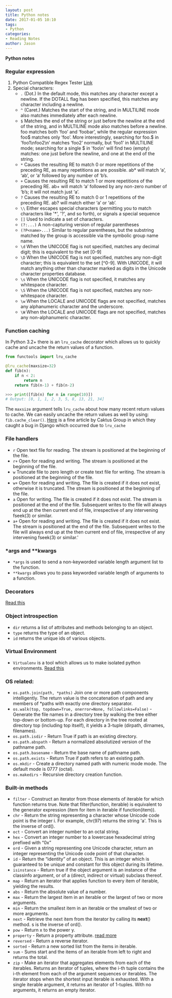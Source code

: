 ```yaml
---
layout: post
title: Python notes
date: 2017-01-05 10:10
tags:
- Python
categories:
- Reading Notes
author: Jason
---
```

**Python notes**

### Regular expression
1. Python Compatible Regex Tester
[Link](https://regex101.com/#python)
2. Special characters:
    * `.` (Dot.) In the default mode, this matches any character except a newline. If the DOTALL flag has been specified, this matches any character including a newline.
    * `^` (Caret.) Matches the start of the string, and in MULTILINE mode also matches immediately after each newline.
    * `$` Matches the end of the string or just before the newline at the end of the string, and in MULTILINE mode also matches before a newline. foo matches both ‘foo’ and ‘foobar’, while the regular expression foo$ matches only ‘foo’. More interestingly, searching for foo.$ in 'foo1\nfoo2\n' matches ‘foo2’ normally, but ‘foo1’ in MULTILINE mode; searching for a single $ in 'foo\n' will find two (empty) matches: one just before the newline, and one at the end of the string.
    * `*` Causes the resulting RE to match 0 or more repetitions of the preceding RE, as many repetitions as are possible. ab* will match ‘a’, ‘ab’, or ‘a’ followed by any number of ‘b’s.
    * `+` Causes the resulting RE to match 1 or more repetitions of the preceding RE. ab+ will match ‘a’ followed by any non-zero number of ‘b’s; it will not match just ‘a’.
    * `?` Causes the resulting RE to match 0 or 1 repetitions of the preceding RE. ab? will match either ‘a’ or ‘ab’.
    * `\\` Either escapes special characters (permitting you to match characters like '*', '?', and so forth), or signals a special sequence
    * `[]` Used to indicate a set of characters.
    * `(?:...)` A non-capturing version of regular parentheses
    * `(?P<name>...)` Similar to regular parentheses, but the substring matched by the group is accessible via the symbolic group name name.
    * `\d` When the UNICODE flag is not specified, matches any decimal digit; this is equivalent to the set [0-9]
    * `\D` When the UNICODE flag is not specified, matches any non-digit character; this is equivalent to the set [^0-9]. With UNICODE, it will match anything other than character marked as digits in the Unicode character properties database.
    * `\s` When the UNICODE flag is not specified, it matches any whitespace character.
    * `\S` When the UNICODE flag is not specified, matches any non-whitespace character.
    * `\w` When the LOCALE and UNICODE flags are not specified, matches any alphanumeric character and the underscore.
    * `\W` When the LOCALE and UNICODE flags are not specified, matches any non-alphanumeric character.

### Function caching
In Python 3.2+ there is an `lru_cache` decorator which allows us to quickly cache and uncache the return values of a function.

``` python
from functools import lru_cache

@lru_cache(maxsize=32)
def fib(n):
    if n < 2:
        return n
    return fib(n-1) + fib(n-2)

>>> print([fib(n) for n in range(10)])
# Output: [0, 1, 1, 2, 3, 5, 8, 13, 21, 34]
```

The `maxsize` argument tells `lru_cache` about how many recent return values to cache.
We can easily uncache the return values as well by using: `fib.cache_clear()`. [Here](https://www.caktusgroup.com/blog/2015/06/08/testing-client-side-applications-django-post-mortem/) is a fine article by Caktus Group in which they caught a bug in Django which occurred due to `lru_cache`

### File handlers
  * `r`   Open text file for reading. The stream is positioned at the beginning of the file.
  * `r+`  Open for reading and writing. The stream is positioned at the beginning of the file.
  * `w`   Truncate file to zero length or create text file for writing. The stream is positioned at the beginning of the file.
  * `w+`  Open for reading and writing. The file is created if it does not exist, otherwise it is truncated.  The stream is positioned at the beginning of the file.
  * `a`   Open for writing. The file is created if it does not exist. The stream is positioned at the end of the file.  Subsequent writes to the file will always end up at the then current end of file, irrespective of any intervening fseek(3) or similar.
  * `a+`  Open for reading and writing. The file is created if it does not exist.  The stream is positioned at the end of the file.  Subsequent writes to the file will always end up at the then current end of file, irrespective of any intervening fseek(3) or similar.'

### \*args and \*\*kwargs
* `*args` is used to send a non-keyworded variable length argument list to the function.
* `**kwargs` allows you to pass keyworded variable length of arguments to a function.

### Decorators
[Read this](http://book.pythontips.com/en/latest/decorators.html)

### Object introspection
* `dir` returns a list of attributes and methods belonging to an object.
* `type` returns the type of an object.
* `id` returns the unique ids of various objects.

### Virtual Environment
* `Virtualenv` is a tool which allows us to make isolated python environments.
[Read this](http://book.pythontips.com/en/latest/virtual_environment.html)

### OS related:
* `os.path.join(path, *paths)` Join one or more path components intelligently. The return value is the concatenation of path and any members of *paths with exactly one directory separator.
* `os.walk(top, topdown=True, onerror=None, followlinks=False)` - Generate the file names in a directory tree by walking the tree either top-down or bottom-up. For each directory in the tree rooted at directory top (including top itself), it yields a 3-tuple (dirpath, dirnames, filenames).
* `os.path.isdir` - Return True if path is an existing directory.
* `os.path.abspath` - Return a normalized absolutized version of the pathname path.
* `os.path.basename` - Return the base name of pathname path.
* `os.path.exists` - Return True if path refers to an existing path.
* `os.mkdir` - Create a directory named path with numeric mode mode. The default mode is 0777 (octal).
* `os.makedirs` - Recursive directory creation function.

### Built-in methods
* `filter` - Construct an iterator from those elements of iterable for which function returns true. Note that filter(function, iterable) is equivalent to the generator expression (item for item in iterable if function(item)).
* `chr` - Return the string representing a character whose Unicode code point is the integer i. For example, chr(97) returns the string 'a'. This is the inverse of ord().
* `oct` - Convert an integer number to an octal string.
* `hex` - Convert an integer number to a lowercase hexadecimal string prefixed with “0x”
* `ord` - Given a string representing one Unicode character, return an integer representing the Unicode code point of that character.
* `id` - Return the “identity” of an object. This is an integer which is guaranteed to be unique and constant for this object during its lifetime.
* `isinstance` - Return true if the object argument is an instance of the classinfo argument, or of a (direct, indirect or virtual) subclass thereof.
* `map` - Return an iterator that applies function to every item of iterable, yielding the results.
* `abs` - Return the absolute value of a number.
* `max` - Return the largest item in an iterable or the largest of two or more arguments.
* `min` - Return the smallest item in an iterable or the smallest of two or more arguments.
* `next` - Retrieve the next item from the iterator by calling its __next__() method.
s is the inverse of ord().
* `pow` - Return x to the power y.
* `property` - Return a property attribute. [read more](https://docs.python.org/3/library/functions.html)
* `reversed` - Return a reverse iterator.
* `sorted` - Return a new sorted list from the items in iterable.
* `sum` - Sums start and the items of an iterable from left to right and returns the total.
* `zip` - Make an iterator that aggregates elements from each of the iterables. Returns an iterator of tuples, where the i-th tuple contains the i-th element from each of the argument sequences or iterables. The iterator stops when the shortest input iterable is exhausted. With a single iterable argument, it returns an iterator of 1-tuples. With no arguments, it returns an empty iterator.
